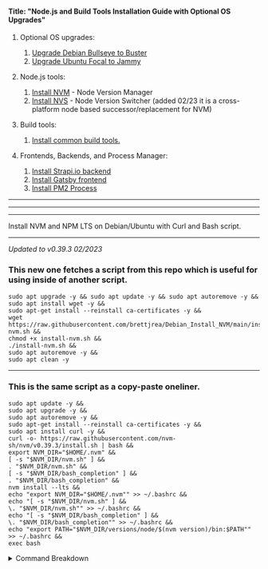 #### Title: "Node.js and Build Tools Installation Guide with Optional OS Upgrades"

1. Optional OS upgrades:
   1. [Upgrade Debian Bullseye to Buster](https://github.com/brettjrea/Debian_Bullseye_Upgrade_Script)
   2. [Upgrade Ubuntu Focal to Jammy](https://github.com/brettjrea/Ubuntu_Jammy_Upgrade_Script)
   
2. Node.js tools:
   1. [Install NVM](https://github.com/brettjrea/Debian_Install_NVM) - Node Version Manager
   2. [Install NVS](https://github.com/brettjrea/Debian_Install_NVS) - Node Version Switcher (added 02/23 it is a cross-platform node based successor/replacement for NVM)
   
3. Build tools:
   1. [Install common build tools.](https://github.com/brettjrea/Debian_Install_Common_Build_Tools)
   
4. Frontends, Backends, and Process Manager:
   1. [Install Strapi.io backend](https://github.com/brettjrea/Debian_Strapi_Backend_API)
   2. [Install Gatsby frontend](https://github.com/brettjrea/Gatsby_Typescript_Styled_Components)
   3. [Install PM2 Process](https://github.com/brettjrea/Debian_Configure_PM2)

---
---
---

Install NVM and NPM LTS on Debian/Ubuntu with Curl and Bash script.

---
*Updated to v0.39.3 02/2023*

### This new one fetches a script from this repo which is useful for using inside of another script.

```
sudo apt upgrade -y && sudo apt update -y && sudo apt autoremove -y &&
sudo apt install wget -y &&
sudo apt-get install --reinstall ca-certificates -y &&
wget https://raw.githubusercontent.com/brettjrea/Debian_Install_NVM/main/install-nvm.sh &&
chmod +x install-nvm.sh &&
./install-nvm.sh &&
sudo apt autoremove -y &&
sudo apt clean -y
```
---

### This is the same script as a copy-paste oneliner.

```
sudo apt update -y &&
sudo apt upgrade -y && 
sudo apt autoremove -y && 
sudo apt-get install --reinstall ca-certificates -y && 
sudo apt install curl -y && 
curl -o- https://raw.githubusercontent.com/nvm-sh/nvm/v0.39.3/install.sh | bash && 
export NVM_DIR="$HOME/.nvm" && 
[ -s "$NVM_DIR/nvm.sh" ] && 
. "$NVM_DIR/nvm.sh" && 
[ -s "$NVM_DIR/bash_completion" ] && 
. "$NVM_DIR/bash_completion" && 
nvm install --lts && 
echo "export NVM_DIR="$HOME/.nvm"" >> ~/.bashrc && 
echo "[ -s "$NVM_DIR/nvm.sh" ] && 
\. "$NVM_DIR/nvm.sh"" >> ~/.bashrc && 
echo "[ -s "$NVM_DIR/bash_completion" ] && 
\. "$NVM_DIR/bash_completion"" >> ~/.bashrc && 
echo "export PATH="$NVM_DIR/versions/node/$(nvm version)/bin:$PATH"" >> ~/.bashrc && 
exec bash
```

<details>
---
<summary>Command Breakdown</summary>
### Update and Upgrade System


```
sudo apt update -y && sudo apt upgrade -y && sudo apt autoremove -y
```

This command updates the package list and upgrades any existing packages on the system. It also removes any packages that are no longer needed.

---

### Install ca-certificates

```
sudo apt-get install --reinstall ca-certificates -y
```
This command reinstalls ca-certificates, which are used to authenticate SSL/TLS connections.

---

### Install Curl

```
sudo apt install curl -y
```

This command installs Curl, which is used to transfer data from and to servers.

---

### Install NVM with Curl

```
curl -o- https://raw.githubusercontent.com/nvm-sh/nvm/v0.39.3/install.sh | bash
```

This command uses Curl to download the NVM installation script and then pipes it to Bash to execute.

---

### Set Up Environment Variables

```
export NVM_DIR="$HOME/.nvm"
[ -s "$NVM_DIR/nvm.sh" ] && . "$NVM_DIR/nvm.sh"
[ -s "$NVM_DIR/bash_completion" ] && . "$NVM_DIR/bash_completion"
```

These commands set up environment variables for NVM, which tells the shell where to find NVM and how to load it.

### Install LTS version of Node.js

```
nvm install --lts
```

This command installs the latest LTS (Long-Term Support) version of Node.js using NVM.

---

### Configure Bashrc

```
echo "export NVM_DIR="$HOME/.nvm"" >> ~/.bashrc
echo "[ -s "$NVM_DIR/nvm.sh" ] && . "$NVM_DIR/nvm.sh"" >> ~/.bashrc
echo "[ -s "$NVM_DIR/bash_completion" ] && . "$NVM_DIR/bash_completion"" >> ~/.bashrc
echo "export PATH="$NVM_DIR/versions/node/$(nvm version)/bin:$PATH"" >> ~/.bashrc
```

These commands add the necessary configurations to the bashrc file, which sets up the environment variables and loads NVM when a new terminal session is started.

---

### Restart Bashrc

```
exec bash
```

This command restarts the bashrc to apply the changes made in the previous commands.

---

*You should now [Install common build tools.](https://github.com/brettjrea/Debian_Install_Common_Build_Tools)*
<details>
